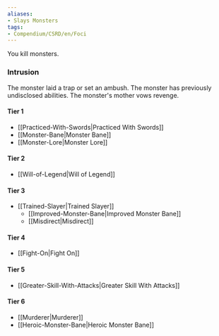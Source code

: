 ```yaml
---  
aliases:  
- Slays Monsters  
tags:  
- Compendium/CSRD/en/Foci  
---
```

  
You kill monsters.  
 ### Intrusion  
The monster laid a trap or set an ambush. The monster has previously undisclosed abilities. The monster's mother vows revenge.
  
#### Tier 1  
* [[Practiced-With-Swords|Practiced With Swords]]  
* [[Monster-Bane|Monster Bane]]  
* [[Monster-Lore|Monster Lore]]  
#### Tier 2  
  
* [[Will-of-Legend|Will of Legend]]  
#### Tier 3  
  
* [[Trained-Slayer|Trained Slayer]]  
  - [[Improved-Monster-Bane|Improved Monster Bane]]  
  - [[Misdirect|Misdirect]]  
#### Tier 4  
  
* [[Fight-On|Fight On]]  
#### Tier 5  
  
* [[Greater-Skill-With-Attacks|Greater Skill With Attacks]]  
#### Tier 6  
  
  - [[Murderer|Murderer]]  
  - [[Heroic-Monster-Bane|Heroic Monster Bane]]  
